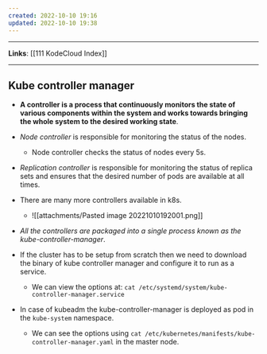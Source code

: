 ```yaml
---
created: 2022-10-10 19:16
updated: 2022-10-10 19:38
---
```

---
**Links**: [[111 KodeCloud Index]]

---
## Kube controller manager
- **A controller is a process that continuously monitors the state of various components within the system and works towards bringing the whole system to the desired working state**.
- *Node controller* is responsible for monitoring the status of the nodes.
	- Node controller checks the status of nodes every 5s. 
- *Replication controller* is responsible for monitoring the status of replica sets and ensures that the desired number of pods are available at all times.
- There are many more controllers available in k8s.
	- ![[attachments/Pasted image 20221010192001.png]]

- *All the controllers are packaged into a single process known as the kube-controller-manager*.

- If the cluster has to be setup from scratch then we need to download the binary of kube controller manager and configure it to run as a service.
	- We can view the options at: `cat /etc/systemd/system/kube-controller-manager.service`
- In case of kubeadm the kube-controller-manager is deployed as pod in the `kube-system` namespace.
	- We can see the options using `cat /etc/kubernetes/manifests/kube-controller-manager.yaml` in the master node.